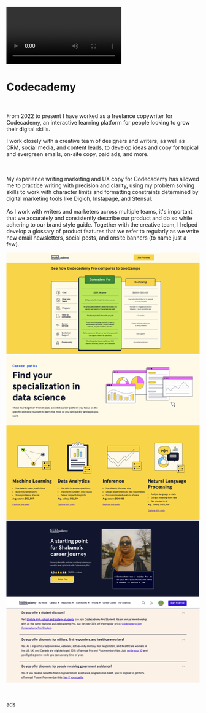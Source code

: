 ![boss texts](codecademy_bosstexts.mov)
# Codecademy
<br />

From 2022 to present I have worked as a freelance copywriter for Codecademy, an interactive learning platform for people looking to grow their digital skills. 

I work closely with a creative team of designers and writers, as well as CRM, social media, and content leads, to develop ideas and copy for topical and evergreen emails, on-site copy, paid ads, and more.

<br />
<br />
My experience writing marketing and UX copy for Codecademy has allowed me to practice writing with precision and clarity, using my problem solving skills to work with character limits and formatting constraints determined by digital marketing tools like Digioh, Instapage, and Stensul. 

<br />
<br />
As I work with writers and marketers across multiple teams, it's important that we accurately and consistently describe our product and do so while adhering to our brand style guide. Together with the creative team, I helped develop a glossary of product features that we refer to regularly as we write new email newsletters, social posts, and onsite banners (to name just a few).
<br />


![bootcamps](images/codecademy_bootcamps.png)
![datascience](images/codecademy_datascience.png)
![learnerstory](images/codecademy_learnerstory.png)
![FAQ](images/codecademy_FAQ.png)

<br />

ads
